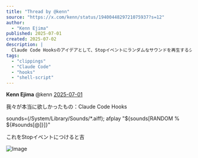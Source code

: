 ```yaml
---
title: "Thread by @kenn"
source: "https://x.com/kenn/status/1940044829721075937?s=12"
author:
  - "Kenn Ejima"
published: 2025-07-01
created: 2025-07-02
description: |
  Claude Code Hooksのアイデアとして、Stopイベントにランダムなサウンドを再生するシェルスクリプトを提案するツイート。
tags:
  - "clippings"
  - "Claude Code"
  - "hooks"
  - "shell-script"
---
```

**Kenn Ejima** @kenn [2025-07-01](https://x.com/kenn/status/1940044829721075937)

我々が本当に欲しかったもの：Claude Code Hooks

sounds=(/System/Library/Sounds/\*.aiff); afplay "${sounds\[RANDOM % ${#sounds\[@\]}\]}"

これをStopイベントにつけると吉

![Image](https://pbs.twimg.com/media/GuxsHRNXAAEcChr?format=jpg&name=large)
